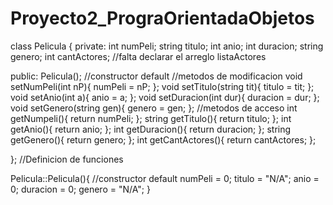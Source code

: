 # Proyecto2_PrograOrientadaObjetos

class Pelicula
{
private:
    int numPeli;
    string titulo;
    int anio;
    int duracion;
    string genero;
    int cantActores;
    //falta declarar el arreglo listaActores
    
public:
    Pelicula(); //constructor default
    //metodos de modificacion
    void setNumPeli(int nP){
        numPeli = nP;
    }; 
    void setTitulo(string tit){
        titulo = tit;
    };
    void setAnio(int a){
        anio = a;
    };
    void setDuracion(int dur){
        duracion = dur;
    };
    void setGenero(string gen){
        genero = gen;
    };
    //metodos de acceso
    int getNumpeli(){
        return numPeli;
    }; 
    string getTitulo(){
        return titulo;
    };
    int getAnio(){
        return anio;
    };
    int getDuracion(){
        return duracion;
    };
    string getGenero(){
        return genero;
    };
    int getCantActores(){
        return cantActores;
    };
    
};
//Definicion de funciones

Pelicula::Pelicula(){ //constructor default
    numPeli = 0;
    titulo = "N/A";
    anio = 0;
    duracion = 0;
    genero = "N/A";
}

